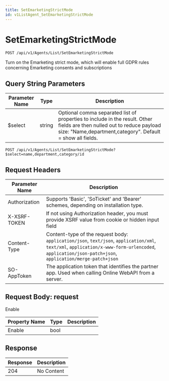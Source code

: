```yaml
---
title: SetEmarketingStrictMode
id: v1ListAgent_SetEmarketingStrictMode
---
```


# SetEmarketingStrictMode

```http
POST /api/v1/Agents/List/SetEmarketingStrictMode
```

Turn on the Emarketing strict mode, which will enable full GDPR rules concerning Emarketing consents and subscriptions







## Query String Parameters

| Parameter Name | Type |  Description |
|----------------|------|--------------|
| $select | string |  Optional comma separated list of properties to include in the result. Other fields are then nulled out to reduce payload size: "Name,department,category". Default = show all fields. |

```http
POST /api/v1/Agents/List/SetEmarketingStrictMode?$select=name,department,category/id
```


## Request Headers

| Parameter Name | Description |
|----------------|-------------|
| Authorization  | Supports 'Basic', 'SoTicket' and 'Bearer' schemes, depending on installation type. |
| X-XSRF-TOKEN   | If not using Authorization header, you must provide XSRF value from cookie or hidden input field |
| Content-Type | Content-type of the request body: `application/json`, `text/json`, `application/xml`, `text/xml`, `application/x-www-form-urlencoded`, `application/json-patch+json`, `application/merge-patch+json` |
| SO-AppToken | The application token that identifies the partner app. Used when calling Online WebAPI from a server. |

## Request Body: request  

Enable 

| Property Name | Type |  Description |
|----------------|------|--------------|
| Enable | bool |  |


## Response


| Response | Description |
|----------------|-------------|
| 204 | No Content |